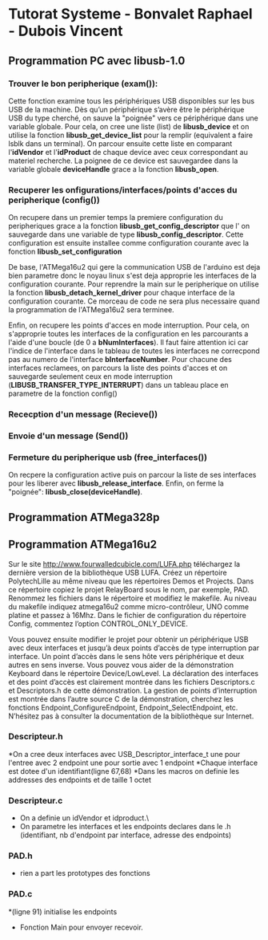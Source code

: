 # Tutorat Systeme - Bonvalet Raphael - Dubois Vincent

## Programmation PC avec libusb-1.0

### Trouver le bon peripherique (exam()):
Cette fonction examine tous les périphériques USB disponibles sur les bus USB de la machine. Dès qu’un périphérique s’avère être le périphérique USB du type cherché, on sauve la "poignée" vers ce périphérique dans une variable globale.
Pour cela, on cree une liste (list) de **libusb_device** et on utilise la fonction **libusb_get_device_list** pour la remplir (equivalent a faire lsblk dans un terminal). On parcour ensuite cette liste en comparant l'**idVendor** et l'**idProduct** de chaque device avec ceux correspondant au materiel recherche. La poignee de ce device est sauvegardee dans la variable globale **deviceHandle** grace a la fonction **libusb_open**.

### Recuperer les onfigurations/interfaces/points d'acces du peripherique (config())
On recupere dans un premier temps la premiere configuration du peripheriques grace a la fonction **libusb_get_config_descriptor** que l' on sauvegarde dans une variable de type **libusb_config_descriptor**. Cette configuration est ensuite installee comme configuration courante avec la fonction **libusb_set_configuration**

De base, l'ATMega16u2 qui gere la communication USB de l'arduino est deja bien parametre donc le noyau linux s'est deja approprie les interfaces de la configuration courante. Pour reprendre la main sur le peripherique on utilise la fonction **libusb_detach_kernel_driver** pour chaque interface de la configuration courante. Ce morceau de code ne sera plus necessaire quand la programmation de l'ATMega16u2 sera terminee.

Enfin, on recupere les points d'acces en mode interruption. Pour cela, on s'approprie toutes les interfaces de la configuration en les parcourants a l'aide d'une boucle (de 0 a **bNumInterfaces**). Il faut faire attention ici car l'indice de l'interface dans le tableau de toutes les interfaces ne correcpond pas au numero de l'interface **bInterfaceNumber**. Pour chacune des interfaces reclamees, on parcours la liste des points d'acces et on sauvegarde seulement ceux en mode interruption (**LIBUSB_TRANSFER_TYPE_INTERRUPT**) dans un tableau place en parametre de la fonction config()

### Rececption d'un message (Recieve())

### Envoie d'un message (Send())

### Fermeture du peripherique usb (free_interfaces())
On recpere la configuration active puis on parcour la liste de ses interfaces pour les liberer avec **libusb_release_interface**. Enfin, on ferme la "poignée": **libusb_close(deviceHandle)**.


## Programmation ATMega328p


## Programmation ATMega16u2
Sur le site http://www.fourwalledcubicle.com/LUFA.php téléchargez la dernière version de la bibliothèque USB LUFA. Créez un répertoire PolytechLille au même niveau que les répertoires Demos et Projects. Dans ce répertoire copiez le projet RelayBoard sous le nom, par exemple, PAD. Renommez les fichiers dans le répertoire et modifiez le makefile. Au niveau du makefile indiquez atmega16u2 comme micro-contrôleur, UNO comme platine et passez à 16Mhz. Dans le fichier de configuration du répertoire Config, commentez l’option CONTROL_ONLY_DEVICE.  
 
Vous pouvez ensuite modifier le projet pour obtenir un périphérique USB avec deux interfaces et jusqu’à deux points d’accès de type interruption par interface. Un point d’accès dans le sens hôte vers périphérique et deux autres en sens inverse. Vous pouvez vous aider de la démonstration Keyboard dans le répertoire Device/LowLevel. La déclaration des interfaces et des point d’accès est clairement montrée dans les fichiers Descriptors.c et Descriptors.h de cette démonstration. La gestion de points d’interruption est montrée dans l’autre source C de la démonstration, cherchez les fonctions Endpoint_ConfigureEndpoint, Endpoint_SelectEndpoint, etc. N’hésitez pas à consulter la documentation de la bibliothèque sur Internet.

### Descripteur.h
*On a cree deux interfaces avec USB_Descriptor_interface_t
une pour l'entree avec 2 endpoint
une pour sortie avec 1 endpoint
*Chaque interface est dotee d'un identifiant(ligne 67,68)
*Dans les macros on definie les addresses des endpoints et de taille 1 octet


### Descripteur.c
* On a definie un idVendor et idproduct.\
* On parametre les interfaces et les endpoints declares dans le .h (identifiant, nb d'endpoint par interface, adresse des endpoints)

### PAD.h
* rien a part les prototypes des fonctions

### PAD.c
*(ligne 91) initialise les endpoints
* Fonction Main pour envoyer recevoir.
